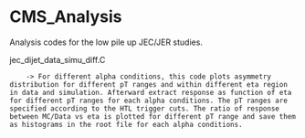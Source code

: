 # CMS_Analysis
Analysis codes for the low pile up JEC/JER studies.

jec_dijet_data_simu_diff.C 

		-> For different alpha conditions, this code plots asymmetry distribution for different pT ranges and within different eta region in data and simulation. Afterward extract response as function of eta for different pT ranges for each alpha conditions. The pT ranges are specified according to the HTL trigger cuts. The ratio of response between MC/Data vs eta is plotted for different pT range and save them as histograms in the root file for each alpha conditions.
